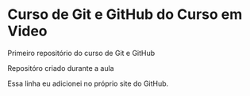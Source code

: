 # Curso de Git e GitHub do Curso em Video
 Primeiro repositório do curso de Git e GitHub

 Repositóro criado durante a aula

Essa linha eu adicionei no próprio site do GitHub.
